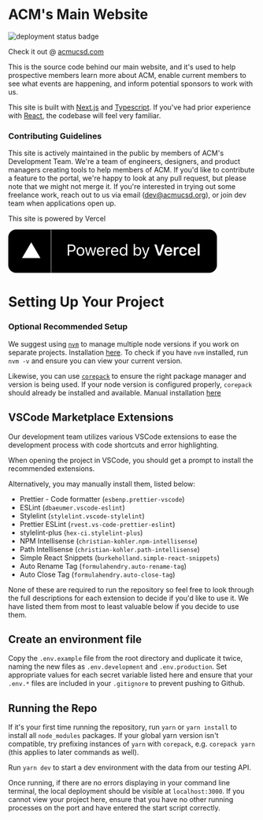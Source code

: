 # ACM's Main Website
![deployment status badge](https://img.shields.io/github/deployments/acmucsd/main-website/Production?label=deployment&style=for-the-badge)

Check it out @ [acmucsd.com](https://acmucsd.com/)

This is the source code behind our main website, and it's used to help prospective members learn more about ACM, enable current members to see what events are happening, and inform potential sponsors to work with us.

This site is built with [Next.js](https://nextjs.org/) and [Typescript](https://www.typescriptlang.org/). If you've had prior experience with [React](http://reactjs.org/), the codebase will feel very familiar.

### Contributing Guidelines
This site is actively maintained in the public by members of ACM's Development Team. We're a team of engineers, designers, and product managers creating tools to help members of ACM. If you'd like to contribute a feature to the portal, we're happy to look at any pull request, but please note that we might not merge it. If you're interested in trying out some freelance work, reach out to us via email ([dev@acmucsd.org](mailto:dev@acmucsd.org)), or join dev team when applications open up.

This site is powered by Vercel

[<img src="./public/assets/vercel.svg">](https://vercel.com/?utm_source=acmucsd&utm_campaign=oss)


# Setting Up Your Project

### Optional Recommended Setup

We suggest using [`nvm`](https://github.com/nvm-sh/nvm) to manage multiple node versions if you work
on separate projects. Installation [here](https://github.com/nvm-sh/nvm#installing-and-updating). To
check if you have `nvm` installed, run `nvm -v` and ensure you can view your current version. 


Likewise, you can use [`corepack`](https://github.com/nodejs/corepack) to ensure the right package
manager and version is being used. If your node version is configured properly, `corepack` should
already be installed and available. Manual installation [here](https://nodejs.org/en/download/)

<!-- USING COREPACK IN CI:
run `corepack prepare -o` whenever changing the package manager version to update `.corepack.tgz`.
then, in CI, we can run `corepack hydrate .corepack.tgz` to load the appropriate package manager version.
-->

## VSCode Marketplace Extensions

Our development team utilizes various VSCode extensions to ease the development process with code
shortcuts and error highlighting.

When opening the project in VSCode, you should get a prompt to install the recommended extensions.

Alternatively, you may manually install them, listed below:

- Prettier - Code formatter (`esbenp.prettier-vscode`)
- ESLint (`dbaeumer.vscode-eslint`)
- Stylelint (`stylelint.vscode-stylelint`)
- Prettier ESLint (`rvest.vs-code-prettier-eslint`)
- stylelint-plus (`hex-ci.stylelint-plus`)
- NPM Intellisense (`christian-kohler.npm-intellisense`)
- Path Intellisense (`christian-kohler.path-intellisense`)
- Simple React Snippets (`burkeholland.simple-react-snippets`)
- Auto Rename Tag (`formulahendry.auto-rename-tag`)
- Auto Close Tag (`formulahendry.auto-close-tag`)

None of these are required to run the repository so feel free to look through the full descriptions
for each extension to decide if you'd like to use it. We have listed them from most to least
valuable below if you decide to use them.

## Create an environment file

Copy the `.env.example` file from the root directory and duplicate it twice, naming the new files as
`.env.development` and `.env.production`. Set appropriate values for each secret variable listed
here and ensure that your `.env.*` files are included in your `.gitignore` to prevent pushing to
Github.

## Running the Repo

If it's your first time running the repository, run `yarn` or `yarn install` to install all
`node_modules` packages. If your global yarn version isn't compatible, try prefixing instances of
`yarn` with `corepack`, e.g. `corepack yarn` (this applies to later commands as well).

Run `yarn dev` to start a dev environment with the data from our testing API.

Once running, if there are no errors displaying in your command line terminal, the local deployment
should be visible at `localhost:3000`. If you cannot view your project here, ensure that you have no
other running processes on the port and have entered the start script correctly.